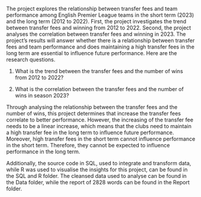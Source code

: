 The project explores the relationship between transfer fees and team performance among English Premier League teams in the short term (2023) and the long term (2012 to 2022). First, the project investigates the trend between transfer fees and winning from 2012 to 2022. Second, the project analyses the correlation between transfer fees and winning in 2023. The project’s results will answer whether there is a relationship between transfer fees and team performance and does maintaining a high transfer fees in the long term are essential to influence future performance. Here are the research questions.

1. What is the trend between the transfer fees and the number of wins from 2012 to 2022?

2. What is the correlation between the transfer fees and the number of wins in season 2023?

Through analysing the relationship between the transfer fees and the number of wins, this project determines that increase the transfer fees correlate to better performance. However, the increasing of the transfer fee needs to be a linear increase, which means that the clubs need to maintain a high transfer fee in the long term to influence future performance. Moreover, high transfer fees in the short term cannot influence performance in the short term. Therefore, they cannot be expected to influence performance in the long term.


Additionally, the source code in SQL, used to integrate and transform data, while R was used to visualise the insights for this project, can be found in the SQL and R folder.
The cleansed data used to analyse can be found in the Data folder, while the report of 2828 words can be found in the Report folder.
